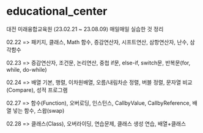 # educational_center

대전 미래융합교육원 (23.02.21 ~ 23.08.09)
매일매일 실습한 것 정리


02.22 => 패키지, 클래스, Math 함수, 증감연산자, 시프트연산, 삼항연산자, 난수, 삼각함수

02.23 => 증감연산자, 조건문, 논리연산, 중첩 if문, else-if, switch문, 반복문(for, while, do-while)

02.24 => 배열 기본, 행렬, 이차원배열, 오름/내림차순 정렬, 버블 정렬, 문자열 비교(Compare), 성적 프로그램

02.27 => 함수(Function), 오버로딩, 인스턴스, CallbyValue, CallbyReference, 배열 넣는 함수, 스왑(swap)

02.28 => 클래스(Class), 오버라이딩, 연습문제, 클래스 생성 연습, 배열+클래스
